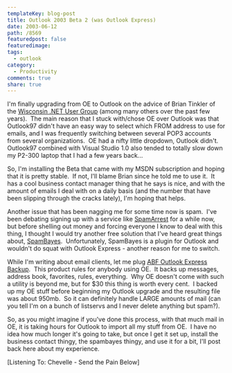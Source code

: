 ```yaml
---
templateKey: blog-post
title: Outlook 2003 Beta 2 (was Outlook Express)
date: 2003-06-12
path: /8569
featuredpost: false
featuredimage:
tags:
  - outlook
category:
  - Productivity
comments: true
share: true
---
```


I'm finally upgrading from OE to Outlook on the advice of Brian Tinkler of the [Wisconsin .NET User Group](http://www.wi-ineta.org/DesktopDefault.aspx) (among many others over the past few years).  The main reason that I stuck with/chose OE over Outlook was that Outlook97 didn't have an easy way to select which FROM address to use for emails, and I was frequently switching between several POP3 accounts from several organizations.  OE had a nifty little dropdown, Outlook didn't.  Outlook97 combined with Visual Studio 1.0 also tended to totally slow down my P2-300 laptop that I had a few years back...

So, I'm installing the Beta that came with my MSDN subscription and hoping that it is pretty stable.  If not, I'll blame Brian since he told me to use it.  It has a cool business contact manager thing that he says is nice, and with the amount of emails I deal with on a daily basis (and the number that have been slipping through the cracks lately), I'm hoping that helps.

Another issue that has been nagging me for some time now is spam.  I've been debating signing up with a service like [SpamArrest](http://spamarrest.com) for a while now, but before shelling out money and forcing everyone I know to deal with this thing, I thought I would try another free solution that I've heard great things about, [SpamBayes](http://spambayes.sourceforge.net/applications.html).  Unfortunately, SpamBayes is a plugin for Outlook and wouldn't do squat with Outlook Express - another reason for me to switch.

While I'm writing about email clients, let me plug [ABF Outlook Express Backup](http://www.abfsoftware.com).  This product rules for anybody using OE.  It backs up messages, address book, favorites, rules, everything.  Why OE doesn't come with such a utility is beyond me, but for $30 this thing is worth every cent.  I backed up my OE stuff before beginning my Outlook upgrade and the resulting file was about 950mb.  So it can definitely handle LARGE amounts of mail (can you tell I'm on a bunch of listservs and I never delete anything but spam?).

So, as you might imagine if you've done this process, with that much mail in OE, it is taking hours for Outlook to import all my stuff from OE.  I have no idea how much longer it's going to take, but once I get it set up, install the business contact thingy, the spambayes thingy, and use it for a bit, I'll post back here about my experience.

\[Listening To: Chevelle - Send the Pain Below\]
